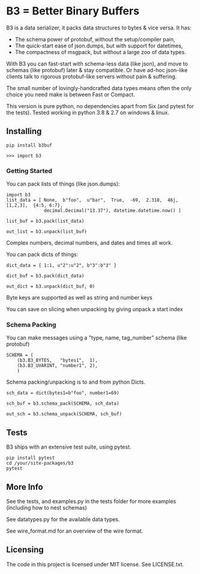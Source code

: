 ﻿

# B3 = Better Binary Buffers

B3 is a data serializer, it packs data structures to bytes & vice versa. It has:
* The schema power of protobuf, without the setup/compiler pain,
* The quick-start ease of json.dumps, but with support for datetimes,
* The compactness of msgpack, but without a large zoo of data types. 

With B3 you can fast-start with schema-less data (like json), and move to schemas (like protobuf) later & stay compatible. Or have ad-hoc json-like clients talk to rigorous protobuf-like servers without pain & suffering.

The small number of lovingly-handcrafted data types means often the only choice you need make is between Fast or Compact.

This version is pure python, no dependencies apart from Six (and pytest for the tests).
Tested working in python 3.8 & 2.7 on windows & linux.

## Installing

```
pip install b3buf

>>> import b3
```

### Getting Started

You can pack lists of things (like json.dumps):

```
import b3
list_data = [ None,  b"foo",  u"bar",  True,  -69,  2.318,  46j,  [1,2,3],  {4:5, 6:7},
              decimal.Decimal("13.37"), datetime.datetime.now() ]

list_buf = b3.pack(list_data)

out_list = b3.unpack(list_buf)
```
Complex numbers, decimal numbers, and dates and times all work.

You can pack dicts of things:

```
dict_data = { 1:1, u"2":u"2", b"3":b"3" }

dict_buf = b3.pack(dict_data)

out_dict = b3.unpack(dict_buf, 0)
```
Byte keys are supported as well as string and number keys

You can save on slicing when unpacking by giving unpack a start index


### Schema Packing
You can make messages using a "type, name, tag_number" schema (like protobuf)

```
SCHEMA = (
    (b3.B3_BYTES,   "bytes1",  1),
    (b3.B3_UVARINT, "number1", 2),
    )
```

Schema packing/unpacking is to and from python Dicts.
```
sch_data = dict(bytes1=b"foo", number1=69)

sch_buf = b3.schema_pack(SCHEMA, sch_data)

out_sch = b3.schema_unpack(SCHEMA, sch_buf)
```


## Tests

B3 ships with an extensive test suite, using pytest. 

```
pip install pytest
cd /your/site-packages/b3
pytest 
```

## More Info

See the tests, and examples.py in the tests folder for more examples (including how to nest schemas)

See datatypes.py for the available data types.

See wire_format.md for an overview of the wire format.


## Licensing

The code in this project is licensed under MIT license. See LICENSE.txt.